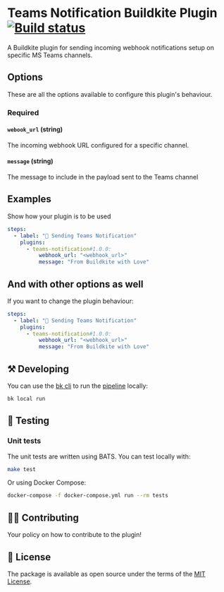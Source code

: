 # Teams Notification Buildkite Plugin [![Build status](https://badge.buildkite.com/519c16632496b3610d4691c7c75db6e679911ef5f666ce8f6a.svg)](https://buildkite.com/buildkite/plugins-ms-teams-notification)

A Buildkite plugin for sending incoming webhook notifications setup on specific MS Teams channels.

## Options

These are all the options available to configure this plugin's behaviour.

### Required

#### `webook_url` (string)

The incoming webhook URL configured for a specific channel.

#### `message` (string)

The message to include in the payload sent to the Teams channel

## Examples

Show how your plugin is to be used

```yaml
steps:
  - label: "💭 Sending Teams Notification"
    plugins:
      - teams-notification#1.0.0:
          webhook_url: "<webhook_url>"
          message: "From Buildkite with Love"
```

## And with other options as well

If you want to change the plugin behaviour:

```yaml
steps:
  - label: "💭 Sending Teams Notification"
    plugins:
      - teams-notification#1.0.0:
          webhook_url: "<webhook_url>"
          message: "From Buildkite with Love" 
```

## ⚒ Developing

You can use the [bk cli](https://github.com/buildkite/cli) to run the [pipeline](.buildkite/pipeline.yml) locally:

```bash
bk local run
```

## 🧪 Testing

### Unit tests

The unit tests are written using BATS. You can test locally with:

```bash
make test
```

Or using Docker Compose:

```bash
docker-compose -f docker-compose.yml run --rm tests
```

## 👩‍💻 Contributing

Your policy on how to contribute to the plugin!

## 📜 License

The package is available as open source under the terms of the [MIT License](https://opensource.org/licenses/MIT).
